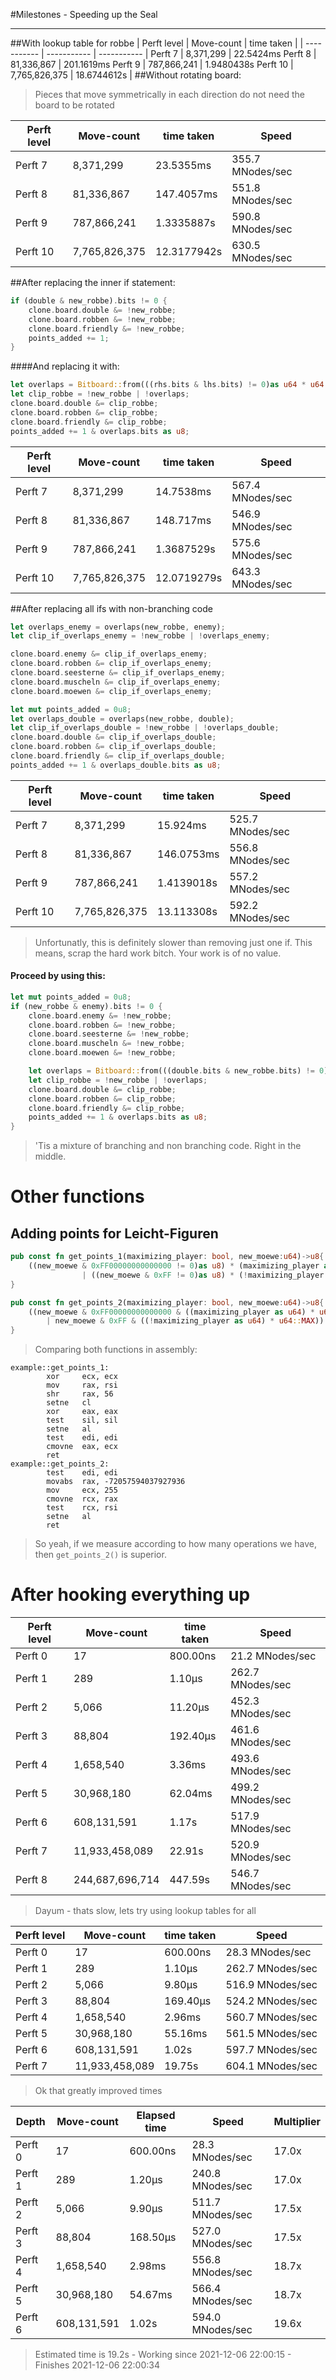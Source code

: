 #Milestones - Speeding up the Seal

---

##With lookup table for robbe
| Perft level | Move-count | time taken |
| ----------- | ----------- | ----------- |
Perft  7   |      8,371,299   |      22.5424ms
Perft  8   |     81,336,867   |     201.1619ms
Perft  9   |    787,866,241   |     1.9480438s
Perft 10   |  7,765,826,375   |    18.6744612s
|
##Without rotating board:

>Pieces that move symmetrically in each direction do not need the board to be rotated

| Perft level | Move-count | time taken | Speed |
| ----------- | ----------- | ----------- | ----------- |
Perft  7   |     8,371,299   |      23.5355ms  |   355.7 MNodes/sec
Perft  8   |    81,336,867   |     147.4057ms  |   551.8 MNodes/sec
Perft  9   |   787,866,241   |     1.3335887s  |   590.8 MNodes/sec
Perft 10   | 7,765,826,375   |    12.3177942s  |   630.5 MNodes/sec

##After replacing the inner if statement:
```rust
if (double & new_robbe).bits != 0 {
    clone.board.double &= !new_robbe;
    clone.board.robben &= !new_robbe;
    clone.board.friendly &= !new_robbe;
    points_added += 1;
}
```
####And replacing it with:
````rust
let overlaps = Bitboard::from(((rhs.bits & lhs.bits) != 0)as u64 * u64::MAX)
let clip_robbe = !new_robbe | !overlaps;
clone.board.double &= clip_robbe;
clone.board.robben &= clip_robbe;
clone.board.friendly &= clip_robbe;
points_added += 1 & overlaps.bits as u8;
````
| Perft level | Move-count | time taken | Speed |
| ----------- | ----------- | ----------- | ----------- |
Perft  7 |         8,371,299 |         14.7538ms |     567.4 MNodes/sec
Perft  8 |        81,336,867 |         148.717ms |     546.9 MNodes/sec
Perft  9 |       787,866,241 |        1.3687529s |     575.6 MNodes/sec
Perft 10 |     7,765,826,375 |       12.0719279s |     643.3 MNodes/sec

##After replacing all ifs with non-branching code
```rust
let overlaps_enemy = overlaps(new_robbe, enemy);
let clip_if_overlaps_enemy = !new_robbe | !overlaps_enemy;

clone.board.enemy &= clip_if_overlaps_enemy;
clone.board.robben &= clip_if_overlaps_enemy;
clone.board.seesterne &= clip_if_overlaps_enemy;
clone.board.muscheln &= clip_if_overlaps_enemy;
clone.board.moewen &= clip_if_overlaps_enemy;

let mut points_added = 0u8;
let overlaps_double = overlaps(new_robbe, double);
let clip_if_overlaps_double = !new_robbe | !overlaps_double;
clone.board.double &= clip_if_overlaps_double;
clone.board.robben &= clip_if_overlaps_double;
clone.board.friendly &= clip_if_overlaps_double;
points_added += 1 & overlaps_double.bits as u8;
```
| Perft level | Move-count | time taken | Speed |
| ----------- | ----------- | ----------- | ----------- |
Perft  7 |         8,371,299 |          15.924ms |     525.7 MNodes/sec
Perft  8 |        81,336,867 |        146.0753ms |     556.8 MNodes/sec
Perft  9 |       787,866,241 |        1.4139018s |     557.2 MNodes/sec
Perft 10 |     7,765,826,375 |        13.113308s |     592.2 MNodes/sec

> Unfortunatly, this is definitely slower than removing just one if. This means, scrap the hard work bitch. Your work is of no value.

#### Proceed by using this:
````rust
let mut points_added = 0u8;
if (new_robbe & enemy).bits != 0 {
    clone.board.enemy &= !new_robbe;
    clone.board.robben &= !new_robbe;
    clone.board.seesterne &= !new_robbe;
    clone.board.muscheln &= !new_robbe;
    clone.board.moewen &= !new_robbe;

    let overlaps = Bitboard::from(((double.bits & new_robbe.bits) != 0)as u64 * u64::MAX);
    let clip_robbe = !new_robbe | !overlaps;
    clone.board.double &= clip_robbe;
    clone.board.robben &= clip_robbe;
    clone.board.friendly &= clip_robbe;
    points_added += 1 & overlaps.bits as u8;
}
````
> 'Tis a mixture of branching and non branching code. Right in the middle.

# Other functions

## Adding points for Leicht-Figuren

````rust
pub const fn get_points_1(maximizing_player: bool, new_moewe:u64)->u8{
    ((new_moewe & 0xFF00000000000000 != 0)as u8) * (maximizing_player as u8)
                | ((new_moewe & 0xFF != 0)as u8) * (!maximizing_player as u8)
}

pub const fn get_points_2(maximizing_player: bool, new_moewe:u64)->u8{
    ((new_moewe & 0xFF00000000000000 & ((maximizing_player as u64) * u64::MAX)
        | new_moewe & 0xFF & ((!maximizing_player as u64) * u64::MAX)) != 0) as u8
}
````
> Comparing both functions in assembly:
````assembly
example::get_points_1:
        xor     ecx, ecx
        mov     rax, rsi
        shr     rax, 56
        setne   cl
        xor     eax, eax
        test    sil, sil
        setne   al
        test    edi, edi
        cmovne  eax, ecx
        ret
example::get_points_2:
        test    edi, edi
        movabs  rax, -72057594037927936
        mov     ecx, 255
        cmovne  rcx, rax
        test    rcx, rsi
        setne   al
        ret
````
> So yeah, if we measure according to how many operations we have, then `get_points_2()` is superior.

# After hooking everything up
| Perft level | Move-count | time taken | Speed |
| ----------- | ----------- | ----------- | ----------- |
Perft  0 |                 17 |   800.00ns |      21.2 MNodes/sec
Perft  1 |                289 |     1.10µs |     262.7 MNodes/sec
Perft  2 |              5,066 |    11.20µs |     452.3 MNodes/sec
Perft  3 |             88,804 |   192.40µs |     461.6 MNodes/sec
Perft  4 |          1,658,540 |     3.36ms |     493.6 MNodes/sec
Perft  5 |         30,968,180 |    62.04ms |     499.2 MNodes/sec
Perft  6 |        608,131,591 |      1.17s |     517.9 MNodes/sec
Perft  7 |     11,933,458,089 |     22.91s |     520.9 MNodes/sec
Perft  8 |    244,687,696,714 |    447.59s |     546.7 MNodes/sec

> Dayum - thats slow, lets try using lookup tables for all

| Perft level | Move-count | time taken | Speed |
| ----------- | ----------- | ----------- | ----------- |
Perft  0 |                 17 |   600.00ns |      28.3 MNodes/sec
Perft  1 |                289 |     1.10µs |     262.7 MNodes/sec
Perft  2 |              5,066 |     9.80µs |     516.9 MNodes/sec
Perft  3 |             88,804 |   169.40µs |     524.2 MNodes/sec
Perft  4 |          1,658,540 |     2.96ms |     560.7 MNodes/sec
Perft  5 |         30,968,180 |    55.16ms |     561.5 MNodes/sec
Perft  6 |        608,131,591 |      1.02s |     597.7 MNodes/sec
Perft  7 |     11,933,458,089 |     19.75s |     604.1 MNodes/sec

> Ok that greatly improved times

|Depth|Move-count|Elapsed time|Speed|Multiplier|
|---|---|---|---|---|
Perft 0 |                 17 |   600.00ns |  28.3 MNodes/sec | 17.0x
Perft 1 |                289 |     1.20µs | 240.8 MNodes/sec | 17.0x
Perft 2 |              5,066 |     9.90µs | 511.7 MNodes/sec | 17.5x
Perft 3 |             88,804 |   168.50µs | 527.0 MNodes/sec | 17.5x
Perft 4 |          1,658,540 |     2.98ms | 556.8 MNodes/sec | 18.7x
Perft 5 |         30,968,180 |    54.67ms | 566.4 MNodes/sec | 18.7x
Perft 6 |        608,131,591 |      1.02s | 594.0 MNodes/sec | 19.6x
> Estimated time is 19.2s - Working since 2021-12-06 22:00:15 - Finishes 2021-12-06 22:00:34